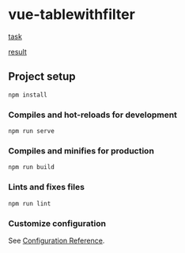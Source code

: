 # vue-tablewithfilter

[task](https://docs.google.com/document/d/1axYnWzdNjAo4vPlgPqcDyfhYbZfPSyofQ9xzreItM0A/edit)

[result](https://vue-table-three.vercel.app/)

## Project setup

```
npm install
```

### Compiles and hot-reloads for development

```
npm run serve
```

### Compiles and minifies for production

```
npm run build
```

### Lints and fixes files

```
npm run lint
```

### Customize configuration

See [Configuration Reference](https://cli.vuejs.org/config/).
